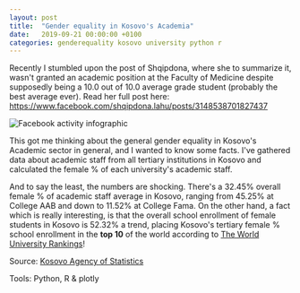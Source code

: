 ```yaml
---
layout: post
title:  "Gender equality in Kosovo's Academia"
date:   2019-09-21 00:00:00 +0100
categories: genderequality kosovo university python r
---
```

Recently I stumbled upon the post of Shqipdona, where she to summarize it, wasn't granted an academic position at the Faculty of Medicine despite supposedly being a 10.0 out of 10.0 average grade student (probably the best average ever). Read her full post here: https://www.facebook.com/shqipdona.lahu/posts/3148538701827437

![Facebook activity infographic](https://raw.githubusercontent.com/gentrexha/gentrexha.github.io/master/assets/images/posts/academia-gender-quality.png)

This got me thinking about the general gender equality in Kosovo's Academic sector in general, and I wanted to know some facts. I've gathered data about academic staff from all tertiary institutions in Kosovo and calculated the female % of each university's academic staff.

And to say the least, the numbers are shocking. There's a 32.45% overall female % of academic staff average in Kosovo, ranging from 45.25% at College AAB and down to 11.52% at College Fama. On the other hand, a fact which is really interesting, is that the overall school enrollment of female students in Kosovo is 52.32% a trend, placing Kosovo's tertiary female % school enrollment in the **top 10** of the world according to [The World University Rankings](https://twitter.com/phil_baty/status/655304957827092481)!

Source: [Kosovo Agency of Statistics](http://ask.rks-gov.net/en/kosovo-agency-of-statistics)

Tools: Python, R & plotly
